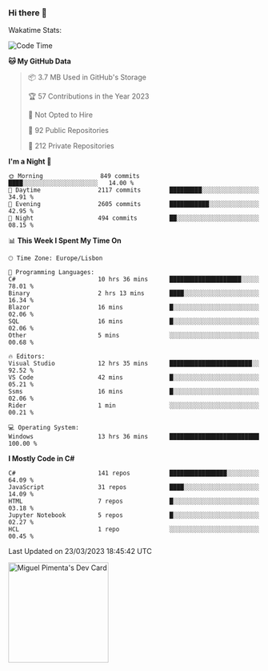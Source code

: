 ### Hi there 👋

<!--
**miguelpimenta/miguelpimenta** is a ✨ _special_ ✨ repository because its `README.md` (this file) appears on your GitHub profile.

Here are some ideas to get you started:

- 🔭 I’m currently working on ...
- 🌱 I’m currently learning ...
- 👯 I’m looking to collaborate on ...
- 🤔 I’m looking for help with ...
- 💬 Ask me about ...
- 📫 How to reach me: ...
- 😄 Pronouns: ...
- ⚡ Fun fact: ...
-->

Wakatime Stats:
<!--START_SECTION:waka-->
![Code Time](http://img.shields.io/badge/Code%20Time-3%2C805%20hrs%203%20mins-blue)

**🐱 My GitHub Data** 

> 📦 3.7 MB Used in GitHub's Storage 
 > 
> 🏆 57 Contributions in the Year 2023
 > 
> 🚫 Not Opted to Hire
 > 
> 📜 92 Public Repositories 
 > 
> 🔑 212 Private Repositories 
 > 
**I'm a Night 🦉** 

```text
🌞 Morning                849 commits         ████░░░░░░░░░░░░░░░░░░░░░   14.00 % 
🌆 Daytime                2117 commits        █████████░░░░░░░░░░░░░░░░   34.91 % 
🌃 Evening                2605 commits        ███████████░░░░░░░░░░░░░░   42.95 % 
🌙 Night                  494 commits         ██░░░░░░░░░░░░░░░░░░░░░░░   08.15 % 
```


📊 **This Week I Spent My Time On** 

```text
🕑︎ Time Zone: Europe/Lisbon

💬 Programming Languages: 
C#                       10 hrs 36 mins      ████████████████████░░░░░   78.01 % 
Binary                   2 hrs 13 mins       ████░░░░░░░░░░░░░░░░░░░░░   16.34 % 
Blazor                   16 mins             █░░░░░░░░░░░░░░░░░░░░░░░░   02.06 % 
SQL                      16 mins             █░░░░░░░░░░░░░░░░░░░░░░░░   02.06 % 
Other                    5 mins              ░░░░░░░░░░░░░░░░░░░░░░░░░   00.68 % 

🔥 Editors: 
Visual Studio            12 hrs 35 mins      ███████████████████████░░   92.52 % 
VS Code                  42 mins             █░░░░░░░░░░░░░░░░░░░░░░░░   05.21 % 
Ssms                     16 mins             █░░░░░░░░░░░░░░░░░░░░░░░░   02.06 % 
Rider                    1 min               ░░░░░░░░░░░░░░░░░░░░░░░░░   00.21 % 

💻 Operating System: 
Windows                  13 hrs 36 mins      █████████████████████████   100.00 % 
```

**I Mostly Code in C#** 

```text
C#                       141 repos           ████████████████░░░░░░░░░   64.09 % 
JavaScript               31 repos            ████░░░░░░░░░░░░░░░░░░░░░   14.09 % 
HTML                     7 repos             █░░░░░░░░░░░░░░░░░░░░░░░░   03.18 % 
Jupyter Notebook         5 repos             █░░░░░░░░░░░░░░░░░░░░░░░░   02.27 % 
HCL                      1 repo              ░░░░░░░░░░░░░░░░░░░░░░░░░   00.45 % 
```




 Last Updated on 23/03/2023 18:45:42 UTC
<!--END_SECTION:waka-->

<a href="https://app.daily.dev/MiguelPimenta"><img src="https://api.daily.dev/devcards/05b7ad917b6047f3b1368fb0fe084ad8.png?r=sx6" width="200" alt="Miguel Pimenta's Dev Card"/></a>
